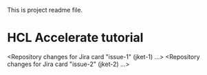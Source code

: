 This is project readme file.
# HCL Accelerate tutorial
<Repository changes for Jira card "issue-1" (jket-1) ...>
<Repository changes for Jira card "issue-2" (jket-2) ...>
